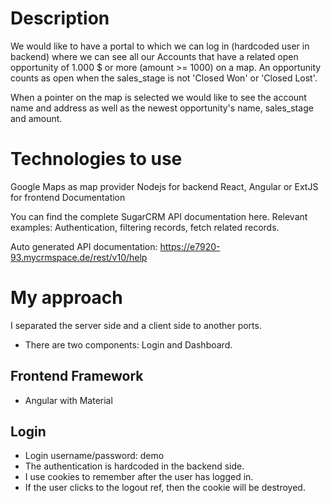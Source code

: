 # Description

We would like to have a portal to which we can log in (hardcoded user in backend) where we can see all our Accounts that have a related open opportunity of 1.000 $ or more (amount >= 1000) on a map. An opportunity counts as open when the sales_stage is not 'Closed Won' or 'Closed Lost'.

When a pointer on the map is selected we would like to see the account name and address as well as the newest opportunity's name, sales_stage and amount.

# Technologies to use
Google Maps as map provider
Nodejs for backend
React, Angular or ExtJS for frontend
Documentation

You can find the complete SugarCRM API documentation here.
Relevant examples: Authentication, filtering records, fetch related records.

Auto generated API documentation: https://e7920-93.mycrmspace.de/rest/v10/help

# My approach
I separated the server side and a client side to another ports.
- There are two components: Login and Dashboard.

## Frontend Framework
- Angular with Material
  
## Login
- Login username/password: demo
- The authentication is hardcoded in the backend side.
- I use cookies to remember after the user has logged in.
- If the user clicks to the logout ref, then the cookie will be destroyed.
